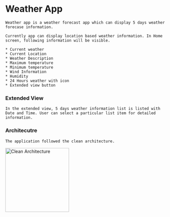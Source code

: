 # Weather App

    Weather app is a weather forecast app which can display 5 days weather forecase information.
    
    Currently app can display location based weather information. In Home screen, following information will be visible.

    * Current weather
    * Current Location
    * Weather Description
    * Maximum temperature
    * Minimum temperature
    * Wind Information
    * Humidity
    * 24 Hours weather with icon
    * Extended view button


### Extended View

    In the extended view, 5 days weather information list is listed with Date and Time. User can select a particular list item for detailed information.


### Architecutre

    The application followed the clean architecture.

      
<p><img height= "200" src="https://blog.cleancoder.com/uncle-bob/images/2012-08-13-the-clean-architecture/CleanArchitecture.jpg" alt="Clean Architecture" />


